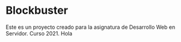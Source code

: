 # Blockbuster
Este es un proyecto creado para la asignatura de Desarrollo Web en Servidor. Curso 2021.
Hola

